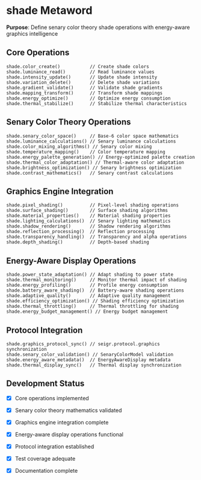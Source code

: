 # shade Metaword

**Purpose**: Define senary color theory shade operations with energy-aware graphics intelligence

## Core Operations

```hyphos
shade.color_create()           // Create shade colors
shade.luminance_read()         // Read luminance values
shade.intensity_update()       // Update shade intensity
shade.variation_delete()       // Delete shade variations
shade.gradient_validate()      // Validate shade gradients
shade.mapping_transform()      // Transform shade mappings
shade.energy_optimize()        // Optimize energy consumption
shade.thermal_stabilize()      // Stabilize thermal characteristics
```

## Senary Color Theory Operations

```hyphos
shade.senary_color_space()     // Base-6 color space mathematics
shade.luminance_calculations() // Senary luminance calculations
shade.color_mixing_algorithms() // Senary color mixing
shade.temperature_mapping()    // Color temperature mapping
shade.energy_palette_generation() // Energy-optimized palette creation
shade.thermal_color_adaptation() // Thermal-aware color adaptation
shade.brightness_optimization() // Senary brightness optimization
shade.contrast_mathematics()   // Senary contrast calculations
```

## Graphics Engine Integration

```hyphos
shade.pixel_shading()          // Pixel-level shading operations
shade.surface_shading()        // Surface shading algorithms
shade.material_properties()    // Material shading properties
shade.lighting_calculations()  // Senary lighting mathematics
shade.shadow_rendering()       // Shadow rendering algorithms
shade.reflection_processing()  // Reflection processing
shade.transparency_handling()  // Transparency and alpha operations
shade.depth_shading()          // Depth-based shading
```

## Energy-Aware Display Operations

```hyphos
shade.power_state_adaptation() // Adapt shading to power state
shade.thermal_monitoring()     // Monitor thermal impact of shading
shade.energy_profiling()       // Profile energy consumption
shade.battery_aware_shading()  // Battery-aware shading operations
shade.adaptive_quality()       // Adaptive quality management
shade.efficiency_optimization() // Shading efficiency optimization
shade.thermal_throttling()     // Thermal throttling for shading
shade.energy_budget_management() // Energy budget management
```

## Protocol Integration

```hyphos
shade.graphics_protocol_sync() // seigr.protocol.graphics synchronization
shade.senary_color_validation() // SenaryColorModel validation
shade.energy_aware_metadata()  // EnergyAwareDisplay metadata
shade.thermal_display_sync()   // Thermal display synchronization
```

## Development Status

- [x] Core operations implemented
- [x] Senary color theory mathematics validated
- [x] Graphics engine integration complete
- [x] Energy-aware display operations functional
- [x] Protocol integration established
- [x] Test coverage adequate
- [x] Documentation complete


